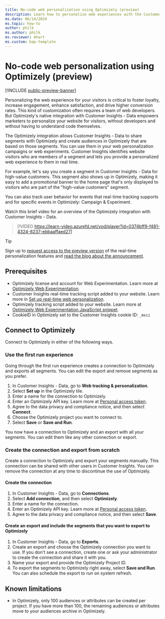 ```yaml
---
title: No-code web personalization using Optimizely (preview)
description: Learn how to personalize web experiences with the Customer Insights - Data and Optimizely integration.
ms.date: 06/14/2024
ms.topic: how-to
author: philk
ms.author: philk
ms.reviewer: mhart
ms.custom: bap-template
---
```


# No-code web personalization using Optimizely (preview)

[!INCLUDE [public-preview-banner](includes/public-preview-banner.md)]

Personalizing the web experience for your visitors is critical to foster loyalty, increase engagement, enhance satisfaction, and drive higher conversion rates. This kind of customization often requires a team of web developers. But Optimizely's native integration with Customer Insights - Data empowers marketers to personalize your website for visitors, without developers and without having to understand code themselves.

The Optimizely integration allows Customer Insights - Data to share segments with Optimizely and create audiences in Optimizely that are based on those segments. You can use them in your web personalization campaigns or web experiments. Customer Insights identifies website visitors who are members of a segment and lets you provide a personalized web experience to them in real time.

For example, let's say you create a segment in Customer Insights - Data for high-value customers. This segment also shows up in Optimizely, making it easy to add a promotional banner to the home page that's only displayed to visitors who are part of the "high-value customers" segment.

You can also track user behavior for events that real-time tracking supports and for specific events in Optimizely: Campaign & Experiment.

Watch this brief video for an overview of the Optimizely integration with Customer Insights - Data.

> [!VIDEO https://learn-video.azurefd.net/vod/player?id=0374bff9-f481-4324-8237-ebbaaffaed27]

> [!TIP]
> Sign up to [request access to the preview version](https://forms.office.com/r/6NK6uj6f7f) of the real-time personalization features and [read the blog about the announcement](https://cloudblogs.microsoft.com/dynamics365/?p=188733).

## Prerequisites

- Optimizely license and account for Web Experimentation. Learn more at [Optimizely Web Experimentation](https://www.optimizely.com/products/experiment/web-experimentation/).
- Customer Insights real-time tracking script added to your website. Learn more in [Set up real-time web personalization](real-time-web-personalization.md).
- Optimizely tracking script added to your website. Learn more at [Optimizely Web Experimentation JavaScript snippet](https://support.optimizely.com/hc/articles/4410284311565-Optimizely-Web-Experimentation-JavaScript-snippet).
- CookieID in Optimizely set to the Customer Insights cookie ID: `_msci`

## Connect to Optimizely

Connect to Optimizely in either of the following ways.

### Use the first run experience

Going through the first run experience creates a connection to Optimizely and exports all segments. You can edit the export and remove segments as you prefer.

1. In Customer Insights - Data, go to **Web tracking & personalization**.
1. Select **Set up** in the Optimizely tile.
1. Enter a name for the connection to Optimizely.
1. Enter an Optimizely API key. Learn more at [Personal access token](https://docs.developers.optimizely.com/web-experimentation/docs/personal-access-token).
1. Agree to the data privacy and compliance notice, and then select **Connect**.
1. Choose the Optimizely project you want to connect to.
1. Select **Save** or **Save and Run**.

You now have a connection to Optimizely and an export with all your segments. You can edit them like any other connection or export.

### Create the connection and export from scratch

Create a connection to Optimizely and export your segments manually. This connection can be shared with other users in Customer Insights. You can remove the connection at any time to discontinue the use of Optimizely.

#### Create the connection

1. In Customer Insights - Data, go to **Connections**.
1. Select **Add connection**, and then select **Optimizely**.
1. Enter a name for the connection.
1. Enter an Optimizely API key. Learn more at [Personal access token](https://docs.developers.optimizely.com/web-experimentation/docs/personal-access-token).
1. Agree to the data privacy and compliance notice, and then select **Save**.

#### Create an export and include the segments that you want to export to Optimizely

1. In Customer Insights - Data, go to **Exports**.
1. Create an export and choose the Optimizely connection you want to use. If you don't see a connection, create one or ask your administrator to create the connection and share it with you.
1. Name your export and provide the Optimizely Project ID.
1. To export the segments to Optimizely right away, select **Save and Run**. You can also schedule the export to run on system refresh.

## Known limitations

- In Optimizely, only 100 audiences or attributes can be created per project. If you have more than 100, the remaining audiences or attributes move to your audiences archive in Optimizely.
